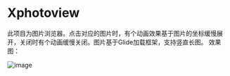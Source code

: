 # Xphotoview
此项目为图片浏览器。点击对应的图片时，有个动画效果基于图片的坐标缓慢展开，关闭时有个动画缓慢关闭。图片基于Glide加载框架，支持竖直长图。
效果图：

![image](xphotoview.gif)
